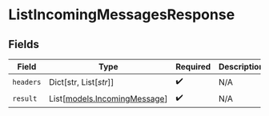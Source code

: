 # ListIncomingMessagesResponse


## Fields

| Field                                                        | Type                                                         | Required                                                     | Description                                                  |
| ------------------------------------------------------------ | ------------------------------------------------------------ | ------------------------------------------------------------ | ------------------------------------------------------------ |
| `headers`                                                    | Dict[str, List[*str*]]                                       | :heavy_check_mark:                                           | N/A                                                          |
| `result`                                                     | List[[models.IncomingMessage](../models/incomingmessage.md)] | :heavy_check_mark:                                           | N/A                                                          |